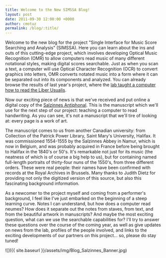 ```yaml
---
title: Welcome to the New SIMSSA Blog!
layout: post
date: 2011-09-30 12:00:00 +0000
author: cmotuz
permalink: /blog/:title/
---
```


Welcome to the new blog for the project "Single Interface for Music Score Searching and Analysis" (SIMSSA). Here you can learn about the ins and outs of this cutting-edge project, which involves developing Optical Music Recognition (OMR) to allow computers read music of many different notational styles, making digital scores searchable. Just as when you scan a text, a computer will use Optical Character Recognition (OCR) to convert graphics into letters, OMR converts notated music into a form where it can be separated out into its components and analyzed. You can already browse the results of last year's project, where the [lab taught a computer how to read the Liber Usualis](http://liber.simssa.ca/).

Now our exciting piece of news is that we've received and put online a digital copy of the [Salzinnes Antiphonal](http://salzinnes.simssa.ca/). This is the manuscript which we'll use for the next step of our project: teaching a computer to read handwriting. As you can see, it's not a manuscript that we'll tire of looking at: every page is a work of art.

The manuscript comes to us from another Canadian university: from Collection of the Patrick Power Library, Saint Mary's University, Halifax. It was commissioned 1554-1555 by the Salzinnes Abbey in Namur, which is now in Belgium, and was probably acquired in France before being brought to Halifax in the 1840's or 50's. It's remarkable not just for its music (the neatness of which is of course a big help to us), but for containing named full-length portraits of thirty-four nuns of the 1550's, from three different orders. These were real people: their names have been confirmed with records at the Royal Archives in Brussels. Many thanks to Judith Dietz for providing not only the digitized version of this source, but also this fascinating background information.

As a newcomer to the project myself and coming from a performer's background, I feel like I've just embarked on the beginning of a steep learning curve. Notes I can understand, but how does a computer read neumes? How does it separate out the notes from staves, from text, and from the beautiful artwork in manuscripts? And maybe the most exciting question, what can we use the searchable capabilities for? I'll try to answer these questions over the course of the coming year, as well as give updates on news from the lab, profiles of the people involved, and links to the exciting developments of our partners on this project... so, please do stay tuned!

![]({{ site.baseurl }}/assets/img/Blog_Salzinnes_Banner.jpg)
